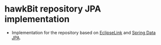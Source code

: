 # hawkBit repository JPA implementation

* Implementation for the repository based on [EclipseLink](http://www.eclipse.org/eclipselink/) and [Spring Data JPA](http://projects.spring.io/spring-data-jpa/).

